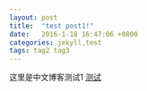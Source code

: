 ```yaml
---
layout: post
title:  "test post1!"
date:   2016-1-18 16:47:06 +0800
categories: jekyll,test
tags: tag2 tag3
---
```

这里是中文博客测试1
[测试][测试地址1]

[测试地址1]: http://www.baidu.com
